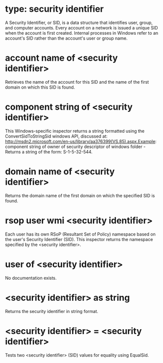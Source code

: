 # type: security identifier

A Security Identifier, or SID, is a data structure that identifies user, group, and computer accounts. Every account on a network is issued a unique SID when the account is first created. Internal processes in Windows refer to an account&#39;s SID rather than the account&#39;s user or group name.

# account name of &lt;security identifier&gt;

Retrieves the name of the account for this SID and the name of the first domain on which this SID is found.

# component string of &lt;security identifier&gt;

This Windows-specific inspector returns a string formatted using the ConvertSidToStringSid windows API, discussed at: http://msdn2.microsoft.com/en-us/library/aa376399(VS.85).aspx.Example: component string of owner of security descriptor of windows folder - Returns a string of the form: S-1-5-32-544.

# domain name of &lt;security identifier&gt;

Returns the domain name of the first domain on which the specified SID is found.

# rsop user wmi &lt;security identifier&gt;

Each user has its own RSoP (Resultant Set of Policy) namespace based on the user&#39;s Security Identifier (SID). This inspector returns the namespace specified by the &lt;security identifier&gt;.

# user of &lt;security identifier&gt;

No documentation exists.

# &lt;security identifier&gt; as string

Returns the security identifier in string format.

# &lt;security identifier&gt; = &lt;security identifier&gt;

Tests two &lt;security identifier&gt; (SID) values for equality using EqualSid.
